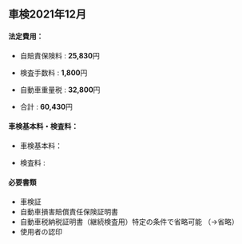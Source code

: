 ## 車検2021年12月

#### 法定費用：

- 自賠責保険料 : **25,830**円

- 検査手数料 : **1,800**円

- 自動車重量税 : **32,800**円

- 合計 : **60,430**円

#### 車検基本料・検査料：

- 車検基本料：

- 検査料 : 

#### 必要書類

- 車検証
- 自動車損害賠償責任保険証明書
- 自動車税納税証明書（継続検査用）特定の条件で省略可能 （->省略）
- 使用者の認印

